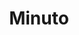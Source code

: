 ---
title: "Minuto"
url: /ciudad-autonoma-de-buenos-aires/minuto-avenida-general-las-heras/
shop: Farben
---